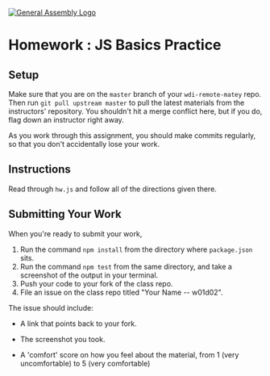[![General Assembly Logo](https://camo.githubusercontent.com/1a91b05b8f4d44b5bbfb83abac2b0996d8e26c92/687474703a2f2f692e696d6775722e636f6d2f6b6538555354712e706e67)](https://generalassemb.ly/education/web-development-immersive)

# Homework : JS Basics Practice

## Setup

Make sure that you are on the `master` branch of your `wdi-remote-matey` repo.
Then run `git pull upstream master` to pull the latest materials from the
instructors' repository. You shouldn't hit a merge conflict here, but if you do,
flag down an instructor right away.

As you work through this assignment, you should make commits regularly, so that
you don't accidentally lose your work.

## Instructions

Read through `hw.js` and follow all of the directions given there.

## Submitting Your Work

When you're ready to submit your work,

1.  Run the command `npm install` from the directory where `package.json` sits.
2.  Run the command `npm test` from the same directory, and take a screenshot of
    the output in your terminal.
3.  Push your code to your fork of the class repo.
4.  File an issue on the class repo titled "Your Name -- w01d02".

The issue should include:

-   A link that points back to your fork.

-   The screenshot you took.

-   A 'comfort' score on how you feel about the material, from 1 (very
    uncomfortable) to 5 (very comfortable)
